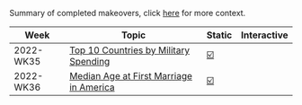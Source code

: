Summary of completed makeovers, click [here](https://www.makeovermonday.co.uk/) for more context.

| Week      | Topic                                                                                | Static                                                                                               | Interactive |
| --------- | ------------------------------------------------------------------------------------ | ---------------------------------------------------------------------------------------------------- | ----------- |
| 2022-WK35 | [Top 10 Countries by Military Spending](https://data.world/makeovermonday/2022w35)   | [☑️](https://github.com/meerens/dataviz-portfolio/blob/main/makeovermonday/images/mom-2022-wk35.png) |             |
| 2022-WK36 | [Median Age at First Marriage in America](https://data.world/makeovermonday/2022w36) | [☑️](https://github.com/meerens/dataviz-portfolio/blob/main/makeovermonday/images/mom-2022-wk36.png) |             |


